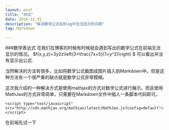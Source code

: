 ```yaml
---
layout: post
title: "测试"
date: 2016-12-31 
description: "解决数学公式在Blog中无法显示的问题"
tag: Markdown  

---
```


###数学表达式
在我们在博客的时候有时候就会遇到写出的数学公式在前端无法显示的情况。
$f(x,y,z)=3y2z\left(3+\frac{7x+5}{1+y^2}\right) $
可以看出并没有显示出公式.        

当然解决的方法有很多，比如将数学公式截图成图片插入到Markdown中。但是这种方法有一个很严重的缺点就是数学公式非常模糊。      

这次我介绍的一种解决方式是使用mathjax的方式对数学公式进行展示。而且使用MathJax的方式非常简单，只需要在Markdown文件中插入一条脚本代码即可。   

    <script type="text/javascript" src="http://cdn.mathjax.org/mathjax/latest/MathJax.js?config=default"></script>  
在前端先试一下
